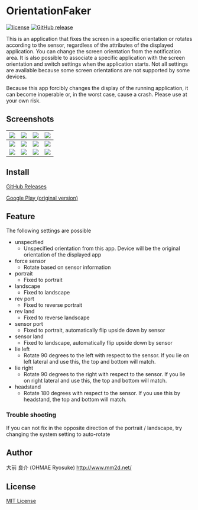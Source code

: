 # OrientationFaker

[![license](https://img.shields.io/github/license/ohmae/orientation-faker.svg)](./LICENSE)
[![GitHub release](https://img.shields.io/github/release/kairusds-testing/orientation-faker.svg)](https://github.com/kairusds-testing/orientation-faker/releases)

This is an application that fixes the screen in a specific orientation or rotates according to the sensor, regardless of the attributes of the displayed application.
You can change the screen orientation from the notification area. It is also possible to associate a specific application with the screen orientation and switch settings when the application starts.
Not all settings are available because some screen orientations are not supported by some devices.

Because this app forcibly changes the display of the running application, it can become inoperable or, in the worst case, cause a crash.
Please use at your own risk.

## Screenshots

|![](readme/1.png)|![](readme/2.png)|![](readme/3.png)|![](readme/4.png)|
|-|-|-|-|
|![](readme/5.png)|![](readme/6.png)|![](readme/7.png)|![](readme/8.png)|
|![](readme/9.png)|![](readme/10.png)|![](readme/11.png)|![](readme/12.png)|

## Install

[GitHub Releases](https://github.com/kairusds-testing/orientation-faker/releases)

[Google Play (original version)](https://play.google.com/store/apps/details?id=net.mm2d.android.orientationfaker)

## Feature

The following settings are possible

- unspecified
  - Unspecified orientation from this app. Device will be the original orientation of the displayed app
- force sensor
  - Rotate based on sensor information
- portrait
  - Fixed to portrait
- landscape
  - Fixed to landscape
- rev port
  - Fixed to reverse portrait
- rev land
  - Fixed to reverse landscape
- sensor port
  - Fixed to portrait, automatically flip upside down by sensor
- sensor land
  - Fixed to landscape, automatically flip upside down by sensor
- lie left
  - Rotate 90 degrees to the left with respect to the sensor. If you lie on left lateral and use this, the top and bottom will match.
- lie right
  - Rotate 90 degrees to the right with respect to the sensor. If you lie on right lateral and use this, the top and bottom will match.
- headstand
  - Rotate 180 degrees with respect to the sensor. If you use this by headstand, the top and bottom will match.

### Trouble shooting

If you can not fix in the opposite direction of the portrait / landscape, try changing the system setting to auto-rotate

## Author

大前 良介 (OHMAE Ryosuke)
http://www.mm2d.net/

## License

[MIT License](./LICENSE)
